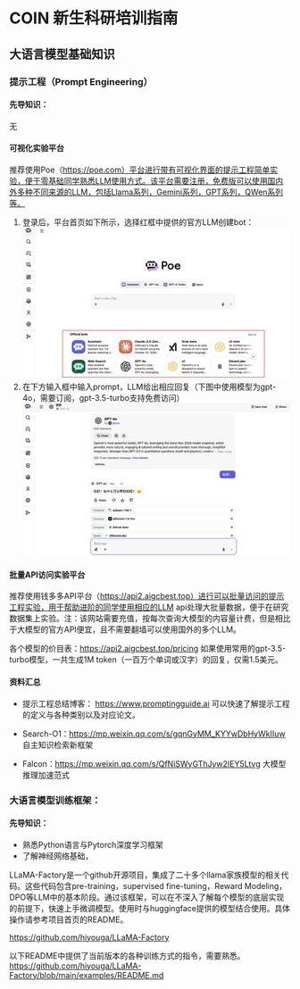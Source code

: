 # COIN 新生科研培训指南

## 大语言模型基础知识


### 提示工程（Prompt Engineering）

#### 先导知识：
无

#### 可视化实验平台
推荐使用Poe（https://poe.com）平台进行带有可视化界面的提示工程简单实验，便于零基础同学熟悉LLM使用方式。该平台需要注册，免费版可以使用国内外多种不同来源的LLM，包括Llama系列，Gemini系列，GPT系列，QWen系列等。

1. 登录后，平台首页如下所示，选择红框中提供的官方LLM创建bot：
![](figure/poe1.png)
2. 在下方输入框中输入prompt，LLM给出相应回复（下图中使用模型为gpt-4o，需要订阅，gpt-3.5-turbo支持免费访问）
![](figure/poe2.png)

#### 批量API访问实验平台
推荐使用钱多多API平台（https://api2.aigcbest.top）进行可以批量访问的提示工程实验，用于帮助进阶的同学使用相应的LLM api处理大批量数据，便于在研究数据集上实验。注：该网站需要充值，按每次查询大模型的内容量计费，但是相比于大模型的官方API便宜，且不需要翻墙可以使用国外的多个LLM。

各个模型的价目表：https://api2.aigcbest.top/pricing 
如果使用常用的gpt-3.5-turbo模型，一共生成1M token（一百万个单词或汉字）的回复，仅需1.5美元。

#### 资料汇总

* 提示工程总结博客： https://www.promptingguide.ai
可以快速了解提示工程的定义与各种类别以及对应论文。

* Search-O1：https://mp.weixin.qq.com/s/gqnGyMM_KYYwDbHyWkIIuw
自主知识检索新框架

* Falcon：https://mp.weixin.qq.com/s/QfNiSWyGThJyw2IEY5Ltvg
大模型推理加速范式




### 大语言模型训练框架：

#### 先导知识：
* 熟悉Python语言与Pytorch深度学习框架
* 了解神经网络基础，

LLaMA-Factory是一个github开源项目，集成了二十多个llama家族模型的相关代码。这些代码包含pre-training，supervised fine-tuning，Reward Modeling，DPO等LLM中的基本阶段。通过该框架，可以在不深入了解每个模型的底层实现的前提下，快速上手微调模型。使用时与huggingface提供的模型结合使用。具体操作请参考项目首页的README。

https://github.com/hiyouga/LLaMA-Factory

以下README中提供了当前版本的各种训练方式的指令，需要熟悉。
https://github.com/hiyouga/LLaMA-Factory/blob/main/examples/README.md




